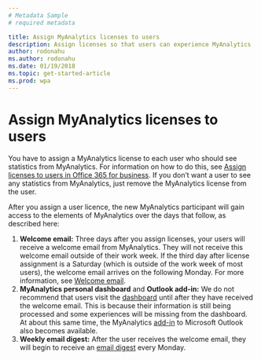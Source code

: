 ```yaml
---
# Metadata Sample
# required metadata

title: Assign MyAnalytics licenses to users
description: Assign licenses so that users can experience MyAnalytics
author: rodonahu
ms.author: rodonahu
ms.date: 01/19/2018
ms.topic: get-started-article
ms.prod: wpa
---
```


# Assign MyAnalytics licenses to users

You have to assign a MyAnalytics license to each user who should see statistics from MyAnalytics. For information on how to do this, see [Assign licenses to users in Office 365 for business](https://support.office.com/en-us/article/assign-licenses-to-users-in-office-365-for-business-997596b5-4173-4627-b915-36abac6786dc). If you don’t want a user to see any statistics from MyAnalytics, just remove the MyAnalytics license from the user. 

After you assign a user licence, the new MyAnalytics participant will gain access to the elements of MyAnalytics over the days that follow, as described here:  

1. **Welcome email:** Three days after you assign licenses, your users will receive a welcome email from MyAnalytics. They will not receive this welcome email outside of their work week. If the third day after license assignment is a Saturday (which is outside of the work week of most users), the welcome email arrives on the following Monday. For more information, see [Welcome email](../Use/MyA-Welcome-email.md).
2. **MyAnalytics personal dashboard** and **Outlook add-in:** We do not recommend that users visit the [dashboard](../Use/Dashboard.md) until after they have received the welcome email. This is because their information is still being processed and some experiences will be missing from the dashboard. At about this same time, the MyAnalytics [add-in](../Use/add-in.md) to Microsoft Outlook also becomes available.
3. **Weekly email digest:** After the user receives the welcome email, they will begin to receive an [email digest](../Use/email-digests.md) every Monday. 

